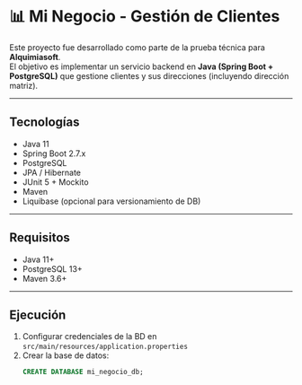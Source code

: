 # 📊 Mi Negocio - Gestión de Clientes

Este proyecto fue desarrollado como parte de la prueba técnica para **Alquimiasoft**.  
El objetivo es implementar un servicio backend en **Java (Spring Boot + PostgreSQL)** que gestione clientes y sus direcciones (incluyendo dirección matriz).

---

## Tecnologías
- Java 11
- Spring Boot 2.7.x
- PostgreSQL
- JPA / Hibernate
- JUnit 5 + Mockito
- Maven
- Liquibase (opcional para versionamiento de DB)

---

## Requisitos
- Java 11+
- PostgreSQL 13+
- Maven 3.6+

---

## Ejecución
1. Configurar credenciales de la BD en `src/main/resources/application.properties`
2. Crear la base de datos:
   ```sql
   CREATE DATABASE mi_negocio_db;
